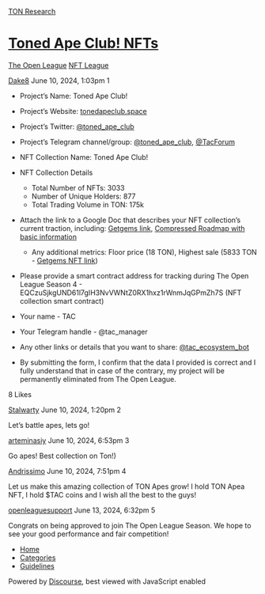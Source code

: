 [TON Research](/)

# [Toned Ape Club! NFTs](/t/toned-ape-club-nfts/24195)

[The Open League](/c/the-open-league/nft-battle/62)  [NFT League](/c/the-open-league/nft-battle/62) 

    

[Dake8](https://tonresear.ch/u/Dake8)  June 10, 2024, 1:03pm  1

*   Project’s Name: Toned Ape Club!
    
*   Project’s Website: [tonedapeclub.space](https://tonedapeclub.space/)
    
*   Project’s Twitter: [@toned\_ape\_club](https://twitter.com/toned_ape_club)
    
*   Project’s Telegram channel/group: [@toned\_ape\_club](https://t.me/toned_ape_club), [@TacForum](https://t.me/TacForum)
    
*   NFT Collection Name: Toned Ape Club!
    
*   NFT Collection Details
    
    *   Total Number of NFTs: 3033
    *   Number of Unique Holders: 877
    *   Total Trading Volume in TON: 175k
*   Attach the link to a Google Doc that describes your NFT collection’s current traction, including: [Getgems link](https://getgems.io/collection/tonedapeclub), [Compressed Roadmap with basic information](https://docs.google.com/spreadsheets/d/1VpuOGSlivfDf4MDVEfqvsghOwf1QY8oeJzpxivOPuJw/edit#gid=0)
    
    *   Any additional metrics: Floor price (18 TON), Highest sale (5833 TON - [Getgems NFT link](https://getgems.io/nft/EQBLvbE0ouJfwSn5xUXQqELVlS3lLa874A7UrxTT3Agi-X-j))
*   Please provide a smart contract address for tracking during The Open League Season 4 - EQCzuSjkgUND61l7gIH3NvVWNtZ0RX1hxz1rWnmJqGPmZh7S (NFT collection smart contract)
    
*   Your name - TAC
    
*   Your Telegram handle - @tac\_manager
    
*   Any other links or details that you want to share: [@tac\_ecosystem\_bot](https://t.me/TAC_ecosystem_bot)
    
*   By submitting the form, I confirm that the data I provided is correct and I fully understand that in case of the contrary, my project will be permanently eliminated from The Open League.
    

  8 Likes

[Stalwarty](https://tonresear.ch/u/Stalwarty) June 10, 2024, 1:20pm  2

Let’s battle apes, lets go!

 

[arteminasiy](https://tonresear.ch/u/arteminasiy) June 10, 2024, 6:53pm  3

Go apes! Best collection on Ton!)

 

[Andrissimo](https://tonresear.ch/u/Andrissimo) June 10, 2024, 7:51pm  4

Let us make this amazing collection of TON Apes grow! I hold TON Apea NFT, I hold $TAC coins and I wish all the best to the guys!

 

[openleaguesupport](https://tonresear.ch/u/openleaguesupport) June 13, 2024, 6:32pm  5

Congrats on being approved to join The Open League Season. We hope to see your good performance and fair competition!

 

*   [Home](/)
*   [Categories](/categories)
*   [Guidelines](/guidelines)

Powered by [Discourse](https://www.discourse.org), best viewed with JavaScript enabled